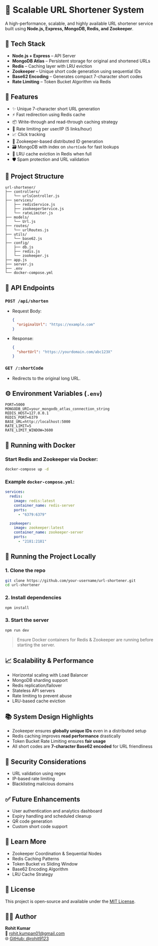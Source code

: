 
# 🚀 Scalable URL Shortener System

A high-performance, scalable, and highly available URL shortener service built using **Node.js, Express, MongoDB, Redis, and Zookeeper**.

## 📌 Tech Stack

- **Node.js + Express** – API Server  
- **MongoDB Atlas** – Persistent storage for original and shortened URLs  
- **Redis** – Caching layer with LRU eviction  
- **Zookeeper** – Unique short code generation using sequential IDs  
- **Base62 Encoding** – Generates compact 7-character short codes  
- **Rate Limiting** – Token Bucket Algorithm via Redis

## 🔧 Features

- ✨ Unique 7-character short URL generation  
- ⚡ Fast redirection using Redis cache  
- 📦 Write-through and read-through caching strategy  
- 🔐 Rate limiting per user/IP (5 links/hour)  
- 📈 Click tracking  
- 🧠 Zookeeper-based distributed ID generation  
- 🗃 MongoDB with index on `shortCode` for fast lookups  
- 🧹 LRU cache eviction in Redis when full  
- 🛡 Spam protection and URL validation  

## 📂 Project Structure

```
url-shortener/
├── controllers/
│   └── urlsController.js
├── services/
│   ├── redisService.js
│   ├── zookeeperService.js
│   └── rateLimiter.js
├── models/
│   └── Url.js
├── routes/
│   └── urlRoutes.js
├── utils/
│   └── base62.js
├── config/
│   ├── db.js
│   ├── redis.js
│   └── zookeeper.js
├── app.js
├── server.js
├── .env
└── docker-compose.yml
```

## 📜 API Endpoints

### `POST /api/shorten`
- Request Body:
  ```json
  {
    "originalUrl": "https://example.com"
  }
  ```
- Response:
  ```json
  {
    "shortUrl": "https://yourdomain.com/abc123X"
  }
  ```

### `GET /:shortCode`
- Redirects to the original long URL.

## ⚙️ Environment Variables (`.env`)

```
PORT=5000
MONGODB_URI=your_mongodb_atlas_connection_string
REDIS_HOST=127.0.0.1
REDIS_PORT=6379
BASE_URL=http://localhost:5000
RATE_LIMIT=5
RATE_LIMIT_WINDOW=3600
```

## 🐳 Running with Docker

### Start Redis and Zookeeper via Docker:
```bash
docker-compose up -d
```

### Example `docker-compose.yml`:
```yaml
services:
  redis:
    image: redis:latest
    container_name: redis-server
    ports:
      - "6379:6379"

  zookeeper:
    image: zookeeper:latest
    container_name: zookeeper-server
    ports:
      - "2181:2181"
```

## 🏁 Running the Project Locally

### 1. Clone the repo
```bash
git clone https://github.com/your-username/url-shortener.git
cd url-shortener
```

### 2. Install dependencies
```bash
npm install
```

### 3. Start the server
```bash
npm run dev
```

> Ensure Docker containers for Redis & Zookeeper are running before starting the server.

## 📈 Scalability & Performance

- Horizontal scaling with Load Balancer  
- MongoDB sharding support  
- Redis replication/failover  
- Stateless API servers  
- Rate limiting to prevent abuse  
- LRU-based cache eviction  

## 📚 System Design Highlights

- Zookeeper ensures **globally unique IDs** even in a distributed setup  
- Redis caching improves **read performance** drastically  
- Token Bucket Rate Limiting ensures **fair usage**  
- All short codes are **7-character Base62 encoded** for URL friendliness  

## 🔐 Security Considerations

- URL validation using regex  
- IP-based rate limiting  
- Blacklisting malicious domains  

## ✅ Future Enhancements

- User authentication and analytics dashboard  
- Expiry handling and scheduled cleanup  
- QR code generation  
- Custom short code support  

## 🧠 Learn More

- Zookeeper Coordination & Sequential Nodes  
- Redis Caching Patterns  
- Token Bucket vs Sliding Window  
- Base62 Encoding Algorithm  
- LRU Cache Strategy  

## 📄 License

This project is open-source and available under the [MIT License](LICENSE).

## 👨‍💻 Author

**Rohit Kumar**  
📧 [rohit.kumpan01@gmail.com](mailto:rohit.kumpan01@gmail.com)  
🌐 [GitHub: @rohit9123](https://github.com/rohit9123)
